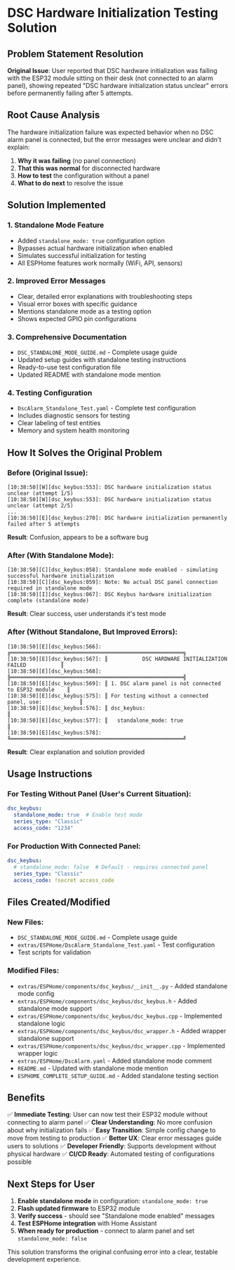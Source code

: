 # DSC Hardware Initialization Testing Solution

## Problem Statement Resolution

**Original Issue**: User reported that DSC hardware initialization was failing with the ESP32 module sitting on their desk (not connected to an alarm panel), showing repeated "DSC hardware initialization status unclear" errors before permanently failing after 5 attempts.

## Root Cause Analysis

The hardware initialization failure was expected behavior when no DSC alarm panel is connected, but the error messages were unclear and didn't explain:

1. **Why it was failing** (no panel connection)
2. **That this was normal** for disconnected hardware
3. **How to test** the configuration without a panel
4. **What to do next** to resolve the issue

## Solution Implemented

### 1. **Standalone Mode Feature** 
   - Added `standalone_mode: true` configuration option
   - Bypasses actual hardware initialization when enabled
   - Simulates successful initialization for testing
   - All ESPHome features work normally (WiFi, API, sensors)

### 2. **Improved Error Messages**
   - Clear, detailed error explanations with troubleshooting steps
   - Visual error boxes with specific guidance
   - Mentions standalone mode as a testing option
   - Shows expected GPIO pin configurations

### 3. **Comprehensive Documentation**
   - `DSC_STANDALONE_MODE_GUIDE.md` - Complete usage guide
   - Updated setup guides with standalone testing instructions
   - Ready-to-use test configuration file
   - Updated README with standalone mode mention

### 4. **Testing Configuration**
   - `DscAlarm_Standalone_Test.yaml` - Complete test configuration
   - Includes diagnostic sensors for testing
   - Clear labeling of test entities
   - Memory and system health monitoring

## How It Solves the Original Problem

### Before (Original Issue):
```
[10:38:50][W][dsc_keybus:553]: DSC hardware initialization status unclear (attempt 1/5)
[10:38:50][W][dsc_keybus:553]: DSC hardware initialization status unclear (attempt 2/5)
...
[10:38:50][E][dsc_keybus:270]: DSC hardware initialization permanently failed after 5 attempts
```
**Result**: Confusion, appears to be a software bug

### After (With Standalone Mode):
```
[10:38:50][C][dsc_keybus:058]: Standalone mode enabled - simulating successful hardware initialization
[10:38:50][C][dsc_keybus:059]: Note: No actual DSC panel connection required in standalone mode
[10:38:50][I][dsc_keybus:067]: DSC Keybus hardware initialization complete (standalone mode)
```
**Result**: Clear success, user understands it's test mode

### After (Without Standalone, But Improved Errors):
```
[10:38:50][E][dsc_keybus:566]: ╔═══════════════════════════════════════════════════════╗
[10:38:50][E][dsc_keybus:567]: ║           DSC HARDWARE INITIALIZATION FAILED           ║
[10:38:50][E][dsc_keybus:568]: ╠═══════════════════════════════════════════════════════╣
[10:38:50][E][dsc_keybus:569]: ║ 1. DSC alarm panel is not connected to ESP32 module    ║
[10:38:50][E][dsc_keybus:575]: ║ For testing without a connected panel, use:            ║
[10:38:50][E][dsc_keybus:576]: ║ dsc_keybus:                                           ║
[10:38:50][E][dsc_keybus:577]: ║   standalone_mode: true                                ║
[10:38:50][E][dsc_keybus:578]: ╚═══════════════════════════════════════════════════════╝
```
**Result**: Clear explanation and solution provided

## Usage Instructions

### For Testing Without Panel (User's Current Situation):
```yaml
dsc_keybus:
  standalone_mode: true  # Enable test mode
  series_type: "Classic"
  access_code: "1234"
```

### For Production With Connected Panel:
```yaml
dsc_keybus:
  # standalone_mode: false  # Default - requires connected panel
  series_type: "Classic"
  access_code: !secret access_code
```

## Files Created/Modified

### New Files:
- `DSC_STANDALONE_MODE_GUIDE.md` - Complete usage guide
- `extras/ESPHome/DscAlarm_Standalone_Test.yaml` - Test configuration
- Test scripts for validation

### Modified Files:
- `extras/ESPHome/components/dsc_keybus/__init__.py` - Added standalone mode config
- `extras/ESPHome/components/dsc_keybus/dsc_keybus.h` - Added standalone mode support
- `extras/ESPHome/components/dsc_keybus/dsc_keybus.cpp` - Implemented standalone logic
- `extras/ESPHome/components/dsc_keybus/dsc_wrapper.h` - Added wrapper standalone support
- `extras/ESPHome/components/dsc_keybus/dsc_wrapper.cpp` - Implemented wrapper logic
- `extras/ESPHome/DscAlarm.yaml` - Added standalone mode comment
- `README.md` - Updated with standalone mode mention
- `ESPHOME_COMPLETE_SETUP_GUIDE.md` - Added standalone testing section

## Benefits

✅ **Immediate Testing**: User can now test their ESP32 module without connecting to alarm panel
✅ **Clear Understanding**: No more confusion about why initialization fails
✅ **Easy Transition**: Simple config change to move from testing to production
✅ **Better UX**: Clear error messages guide users to solutions
✅ **Developer Friendly**: Supports development without physical hardware
✅ **CI/CD Ready**: Automated testing of configurations possible

## Next Steps for User

1. **Enable standalone mode** in configuration: `standalone_mode: true`
2. **Flash updated firmware** to ESP32 module
3. **Verify success** - should see "Standalone mode enabled" messages
4. **Test ESPHome integration** with Home Assistant
5. **When ready for production** - connect to alarm panel and set `standalone_mode: false`

This solution transforms the original confusing error into a clear, testable development experience.